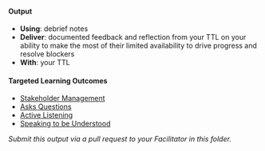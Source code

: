#### Output
- **Using**: debrief notes
- **Deliver**: documented feedback and reflection from your TTL on your ability to make the most of their limited availability to drive progress and resolve blockers
- **With**: your TTL

#### Targeted Learning Outcomes
- [Stakeholder Management](https://github.com/andela/learningmap/tree/master/Phase-C/Entry-level%20Developer/Curriculum/18%20-%20Stakeholder%20Management)
- [Asks Questions](https://github.com/andela/learningmap/tree/master/Phase-C/Entry-level%20Developer/Curriculum/03%20-%20Asks%20Questions)
- [Active Listening](https://github.com/andela/learningmap/tree/master/Phase-C/Entry-level%20Developer/Curriculum/01%20-%20Active%20Listening)
- [Speaking to be Understood](https://github.com/andela/learningmap/tree/master/Phase-C/Entry-level%20Developer/Curriculum/17%20-%20Speaking%20to%20Be%20Understood)

*Submit this output via a pull request to your Facilitator in this folder.*